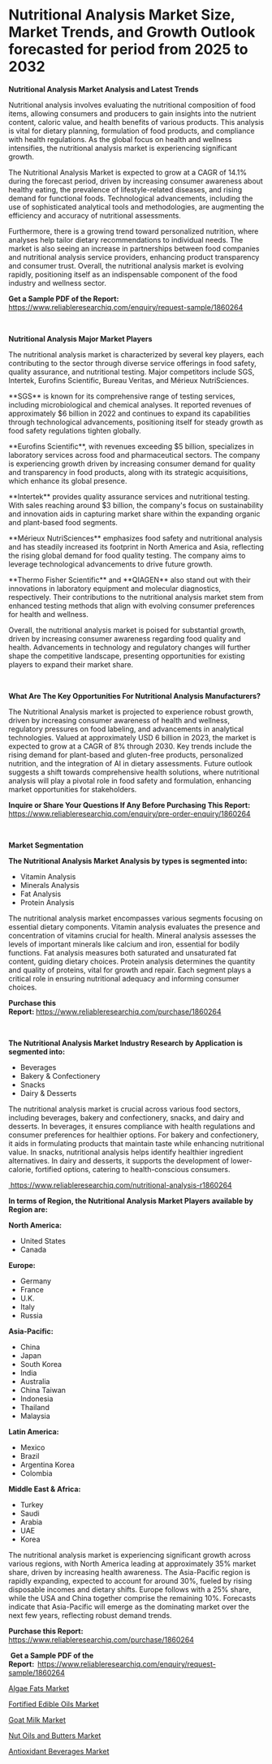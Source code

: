 <p><h1>Nutritional Analysis Market Size, Market Trends, and Growth Outlook forecasted for period from 2025 to 2032</h1></p><p><strong>Nutritional Analysis Market Analysis and Latest Trends</strong></p>
<p><p>Nutritional analysis involves evaluating the nutritional composition of food items, allowing consumers and producers to gain insights into the nutrient content, caloric value, and health benefits of various products. This analysis is vital for dietary planning, formulation of food products, and compliance with health regulations. As the global focus on health and wellness intensifies, the nutritional analysis market is experiencing significant growth.</p><p>The Nutritional Analysis Market is expected to grow at a CAGR of 14.1% during the forecast period, driven by increasing consumer awareness about healthy eating, the prevalence of lifestyle-related diseases, and rising demand for functional foods. Technological advancements, including the use of sophisticated analytical tools and methodologies, are augmenting the efficiency and accuracy of nutritional assessments. </p><p>Furthermore, there is a growing trend toward personalized nutrition, where analyses help tailor dietary recommendations to individual needs. The market is also seeing an increase in partnerships between food companies and nutritional analysis service providers, enhancing product transparency and consumer trust. Overall, the nutritional analysis market is evolving rapidly, positioning itself as an indispensable component of the food industry and wellness sector.</p></p>
<p><strong>Get a Sample PDF of the Report:&nbsp;</strong> <a href="https://www.reliableresearchiq.com/enquiry/request-sample/1860264?utm_campaign=104&utm_medium=2&utm_source=Github&utm_content=ia&utm_term=14022025&utm_id=nutritional-analysis">https://www.reliableresearchiq.com/enquiry/request-sample/1860264</a></p>
<p>&nbsp;</p>
<p><strong>Nutritional Analysis Major Market Players</strong></p>
<p><p>The nutritional analysis market is characterized by several key players, each contributing to the sector through diverse service offerings in food safety, quality assurance, and nutritional testing. Major competitors include SGS, Intertek, Eurofins Scientific, Bureau Veritas, and Mérieux NutriSciences.</p><p>**SGS** is known for its comprehensive range of testing services, including microbiological and chemical analyses. It reported revenues of approximately $6 billion in 2022 and continues to expand its capabilities through technological advancements, positioning itself for steady growth as food safety regulations tighten globally.</p><p>**Eurofins Scientific**, with revenues exceeding $5 billion, specializes in laboratory services across food and pharmaceutical sectors. The company is experiencing growth driven by increasing consumer demand for quality and transparency in food products, along with its strategic acquisitions, which enhance its global presence.</p><p>**Intertek** provides quality assurance services and nutritional testing. With sales reaching around $3 billion, the company's focus on sustainability and innovation aids in capturing market share within the expanding organic and plant-based food segments.</p><p>**Mérieux NutriSciences** emphasizes food safety and nutritional analysis and has steadily increased its footprint in North America and Asia, reflecting the rising global demand for food quality testing. The company aims to leverage technological advancements to drive future growth.</p><p>**Thermo Fisher Scientific** and **QIAGEN** also stand out with their innovations in laboratory equipment and molecular diagnostics, respectively. Their contributions to the nutritional analysis market stem from enhanced testing methods that align with evolving consumer preferences for health and wellness.</p><p>Overall, the nutritional analysis market is poised for substantial growth, driven by increasing consumer awareness regarding food quality and health. Advancements in technology and regulatory changes will further shape the competitive landscape, presenting opportunities for existing players to expand their market share.</p></p>
<p>&nbsp;</p>
<p><strong>What Are The Key Opportunities For Nutritional Analysis Manufacturers?</strong></p>
<p><p>The Nutritional Analysis market is projected to experience robust growth, driven by increasing consumer awareness of health and wellness, regulatory pressures on food labeling, and advancements in analytical technologies. Valued at approximately USD 6 billion in 2023, the market is expected to grow at a CAGR of 8% through 2030. Key trends include the rising demand for plant-based and gluten-free products, personalized nutrition, and the integration of AI in dietary assessments. Future outlook suggests a shift towards comprehensive health solutions, where nutritional analysis will play a pivotal role in food safety and formulation, enhancing market opportunities for stakeholders.</p></p>
<p><strong>Inquire or Share Your Questions If Any Before Purchasing This Report:</strong> <a href="https://www.reliableresearchiq.com/enquiry/pre-order-enquiry/1860264?utm_campaign=104&utm_medium=2&utm_source=Github&utm_content=ia&utm_term=14022025&utm_id=nutritional-analysis">https://www.reliableresearchiq.com/enquiry/pre-order-enquiry/1860264</a></p>
<p>&nbsp;</p>
<p><strong>Market Segmentation</strong></p>
<p><strong>The Nutritional Analysis Market Analysis by types is segmented into:</strong></p>
<p><ul><li>Vitamin Analysis</li><li>Minerals Analysis</li><li>Fat Analysis</li><li>Protein Analysis</li></ul></p>
<p><p>The nutritional analysis market encompasses various segments focusing on essential dietary components. Vitamin analysis evaluates the presence and concentration of vitamins crucial for health. Mineral analysis assesses the levels of important minerals like calcium and iron, essential for bodily functions. Fat analysis measures both saturated and unsaturated fat content, guiding dietary choices. Protein analysis determines the quantity and quality of proteins, vital for growth and repair. Each segment plays a critical role in ensuring nutritional adequacy and informing consumer choices.</p></p>
<p><strong>Purchase this Report:&nbsp;</strong><a href="https://www.reliableresearchiq.com/purchase/1860264?utm_campaign=104&utm_medium=2&utm_source=Github&utm_content=ia&utm_term=14022025&utm_id=nutritional-analysis">https://www.reliableresearchiq.com/purchase/1860264</a></p>
<p>&nbsp;</p>
<p><strong>The Nutritional Analysis Market Industry Research by Application is segmented into:</strong></p>
<p><ul><li>Beverages</li><li>Bakery & Confectionery</li><li>Snacks</li><li>Dairy & Desserts</li></ul></p>
<p><p>The nutritional analysis market is crucial across various food sectors, including beverages, bakery and confectionery, snacks, and dairy and desserts. In beverages, it ensures compliance with health regulations and consumer preferences for healthier options. For bakery and confectionery, it aids in formulating products that maintain taste while enhancing nutritional value. In snacks, nutritional analysis helps identify healthier ingredient alternatives. In dairy and desserts, it supports the development of lower-calorie, fortified options, catering to health-conscious consumers.</p></p>
<p><a href="https://www.reliableresearchiq.com/nutritional-analysis-r1860264?utm_campaign=104&utm_medium=2&utm_source=Github&utm_content=ia&utm_term=14022025&utm_id=nutritional-analysis">&nbsp;https://www.reliableresearchiq.com/nutritional-analysis-r1860264</a></p>
<p><strong>In terms of Region, the Nutritional Analysis Market Players available by Region are:</strong></p>
<p>
    <p> <strong> North America: </strong>
        <ul>
            <li>United States</li>
            <li>Canada</li>
        </ul>
        </p> 
    <p> <strong> Europe: </strong>
        <ul>
            <li>Germany</li>
            <li>France</li>
            <li>U.K.</li>
            <li>Italy</li>
            <li>Russia</li>
        </ul>
        </p> 
    <p> <strong> Asia-Pacific: </strong>
        <ul>
            <li>China</li>
            <li>Japan</li>
            <li>South Korea</li>
            <li>India</li>
            <li>Australia</li>
            <li>China Taiwan</li>
            <li>Indonesia</li>
            <li>Thailand</li>
            <li>Malaysia</li>
        </ul>
        </p> 
    <p> <strong> Latin America: </strong>
        <ul>
            <li>Mexico</li>
            <li>Brazil</li>
            <li>Argentina Korea</li>
            <li>Colombia</li>
        </ul>
        </p> 
    <p> <strong> Middle East & Africa: </strong>
        <ul>
            <li>Turkey</li>
            <li>Saudi</li>
            <li>Arabia</li>
            <li>UAE</li>
            <li>Korea</li>
        </ul>
    </p>
    </p>
<p><p>The nutritional analysis market is experiencing significant growth across various regions, with North America leading at approximately 35% market share, driven by increasing health awareness. The Asia-Pacific region is rapidly expanding, expected to account for around 30%, fueled by rising disposable incomes and dietary shifts. Europe follows with a 25% share, while the USA and China together comprise the remaining 10%. Forecasts indicate that Asia-Pacific will emerge as the dominating market over the next few years, reflecting robust demand trends.</p></p>
<p><strong>Purchase this Report: </strong><a href="https://www.reliableresearchiq.com/purchase/1860264?utm_campaign=104&utm_medium=2&utm_source=Github&utm_content=ia&utm_term=14022025&utm_id=nutritional-analysis">https://www.reliableresearchiq.com/purchase/1860264</a></p>
<p>&nbsp;<strong>Get a Sample PDF of the Report:&nbsp;&nbsp;</strong><a href="https://www.reliableresearchiq.com/enquiry/request-sample/1860264?utm_campaign=104&utm_medium=2&utm_source=Github&utm_content=ia&utm_term=14022025&utm_id=nutritional-analysis">https://www.reliableresearchiq.com/enquiry/request-sample/1860264</a></p>
<p><strong></strong></p>
<p><p><a href="https://github.com/alejnaouare/Market-Research-Report-List-1/blob/main/algae-fats-market.md?utm_campaign=104&utm_medium=2&utm_source=Github&utm_content=ia&utm_term=14022025&utm_id=nutritional-analysis">Algae Fats Market</a></p><p><a href="https://github.com/fraryatena85/Market-Research-Report-List-1/blob/main/fortified-edible-oils-market.md?utm_campaign=104&utm_medium=2&utm_source=Github&utm_content=ia&utm_term=14022025&utm_id=nutritional-analysis">Fortified Edible Oils Market</a></p><p><a href="https://github.com/jolinolooman/Market-Research-Report-List-1/blob/main/goat-milk-market.md?utm_campaign=104&utm_medium=2&utm_source=Github&utm_content=ia&utm_term=14022025&utm_id=nutritional-analysis">Goat Milk Market</a></p><p><a href="https://github.com/wyettillesr4/Market-Research-Report-List-1/blob/main/nut-oils-and-butters-market.md?utm_campaign=104&utm_medium=2&utm_source=Github&utm_content=ia&utm_term=14022025&utm_id=nutritional-analysis">Nut Oils and Butters Market</a></p><p><a href="https://github.com/sissalgamd/Market-Research-Report-List-1/blob/main/antioxidant-beverages-market.md?utm_campaign=104&utm_medium=2&utm_source=Github&utm_content=ia&utm_term=14022025&utm_id=nutritional-analysis">Antioxidant Beverages Market</a></p></p>